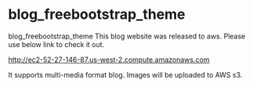# blog_freebootstrap_theme
blog_freebootstrap_theme
This blog website was released to aws. Please use below link to check it out.

http://ec2-52-27-146-87.us-west-2.compute.amazonaws.com

It supports multi-media format blog. Images will be uploaded to AWS s3.
